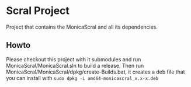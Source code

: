 # Scral Project
Project that contains the MonicaScral and all its dependencies.

## Howto
Please checkout this project with it submodules and run MonicaScral/MonicaScral.sln to build a release. Then run MonicaScral/MonicaScral/dpkg/create-Builds.bat, it creates a deb file that you can install with `sudo dpkg -i amd64-monicascral_x.x-x.deb`
